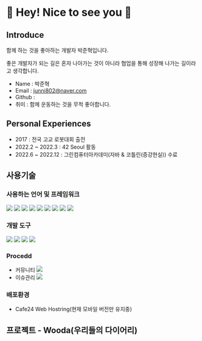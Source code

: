 <h1> 👋 Hey! Nice to see you 🚀  </h1>

<h2> Introduce </h2>

함께 하는 것을 좋아하는 개발자 박준혁입니다.

좋은 개발자가 되는 길은 혼자 나아가는 것이 아니라 협업을 통해 성장해 나가는 길이라고 생각합니다.

 - Name : 박준혁
 - Email : junni802@naver.com
 - Github : 
 - 취미 : 함께 운동하는 것을 무척 좋아합니다.

<h2> Personal Experiences </h2>

- 2017 : 전국 고교 로봇대회 출전
- 2022.2 ~ 2022.3 : 42 Seoul 활동
- 2022.6 ~ 2022.12 : 그린컴퓨터아카데미(자바 & 코틀린(증강현실)) 수료

<h2> 사용기술 </h2>

<h3> 사용하는 언어 및 프레임워크 </h3>

<img src="https://img.shields.io/badge/Spring-6DB33F?style=for-the-badge&logo=Spring&logoColor=white">  <img src="https://img.shields.io/badge/Kotlin-61DAFB?style=for-the-badge&logo=Kotlin&logoColor=black">  <img src="https://img.shields.io/badge/JAVA-007396?style=for-the-badge&logo=Java&logoColor=gray">  <img src="https://img.shields.io/badge/Servlet / JSP-61DAFB?style=for-the-badge&logo=Servlet / JS&logoColor=white">  <img src="https://img.shields.io/badge/html-E34F26?style=for-the-badge&logo=html5&logoColor=white">  <img src="https://img.shields.io/badge/javascript-F7DF1E?style=for-the-badge&logo=javascript&logoColor=black"> 
<img src="https://img.shields.io/badge/css-1572B6?style=for-the-badge&logo=css3&logoColor=white">  <img src="https://img.shields.io/badge/jquery-0769AD?style=for-the-badge&logo=jquery&logoColor=white">  <img src="https://img.shields.io/badge/mysql-4479A1?style=for-the-badge&logo=mysql&logoColor=white">

<h3> 개발 도구 </h3>

<img src="https://img.shields.io/badge/Eclipse IDE-2C2255?style=for-the-badge&logo=Eclipse IDE&logoColor=white">  <img src="https://img.shields.io/badge/MYSQL Worbrench-4479A1?style=for-the-badge&logo=MYSQL Worbrench&logoColor=white">  <img src="https://img.shields.io/badge/ Apache Tomcat-F8DC75?style=for-the-badge&logo=Apache Tomcat&logoColor=white">  <img src="https://img.shields.io/badge/ FileZilla-BF0000?style=for-the-badge&logo=FileZilla&logoColor=white"> 

<h3> Procedd </h3>

- 커뮤니티  <img src="https://img.shields.io/badge/ Slack-4A154B?style=for-the-badge&logo=Slack&logoColor=white">
- 이슈관리  <img src="https://img.shields.io/badge/ Github-181717?style=for-the-badge&logo=Github&logoColor=white">

<h3> 배포환경 </h3>

- Cafe24 Web Hostring(현재 모바일 버전만 유지중)


<h2> 프로젝트 - Wooda(우리들의 다이어리) </h2>
